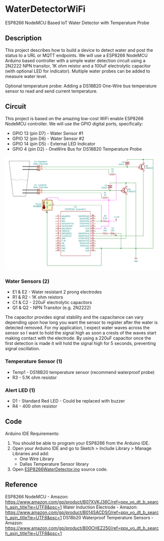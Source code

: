 # WaterDetectorWiFi
ESP8266 NodeMCU Based IoT Water Detector with Temperature Probe

## Description
This project describes how to build a device to detect water and post the status to a URL or MQTT endpoints. 
We will use a ESP8266 NodeMCU Arduino based controller with a simple water detection circuit using a 2N2222 NPN transitor, 
1K ohm reistor and a 100uF electrolytic capacitor (with optional LED for indicator).  Multiple water probes can be added to measure water level.

Optional temperature probe: Adding a DS18B20 One-Wire bus temperature sensor to read and send current temperature.

## Circuit
This project is based on the amazing low-cost WiFi enable ESP8266 NodeMCU controller.  We will use the GPIO digital ports, specifically:
* GPIO 13 (pin D7) - Water Sensor #1
* GPIO 12 (pin D6) - Water Sensor #2
* GPIO 14 (pin D5) - External LED Indicator
* GPIO  4 (pin D2) - OneWire Bus for DS18B20 Temperature Probe

![Circuit Board](schematic.png)

### Water Sensors (2)
* E1 & E2 - Water resistant 2 prong electrodes 
* R1 & R2 - 1K ohm reistors 
* C1 & C2 - 220uF electrolytic capacitors 
* Q1 & Q2 - NPN Transitor (e.g. 2N2222)

The capacitor provides signal stability and the capacitance can vary depending upon how long you want the sensor to register after the water is detected removed.  For my application, I expect water waves across the sensor so I want to hold the signal high as soon a crests of the waves start making contact with the electrode.  By using a 220uF capacitor once the first detection is made it will hold the signal high for 5 seconds, preventing signal oscillation. 

### Temperature Sensor (1)
* Temp1 - DS18B20 temperature sensor (recommend waterproof probe) 
* R3 - 5.1K ohm resistor

### Alert LED (1)
* D1 - Standard Red LED - Could be replaced with buzzer
* R4 - 400 ohm resistor

## Code
Arduino IDE Requirements:
1. You should be able to program your ESP8266 from the Arduino IDE.  
2. Open your Arduino IDE and go to Sketch > Include Library > Manage Libraries and add:
    * One Wire Library
    * Dallas Temperature Sensor library
3. Open [ESP8266WaterDetector.ino](ESP8266WaterDetector.ino) source code.

## Reference
ESP8266 NodeMCU - Amazon: https://www.amazon.com/gp/product/B07XVKJ36C/ref=ppx_yo_dt_b_search_asin_title?ie=UTF8&psc=1
Water Induction Electrode - Amazon: https://www.amazon.com/gp/product/B014SACDSO/ref=ppx_yo_dt_b_search_asin_title?ie=UTF8&psc=1
DS18b20 Waterproof Temperature Sensors - Amazon: https://www.amazon.com/gp/product/B00CHEZ250/ref=ppx_yo_dt_b_search_asin_title?ie=UTF8&psc=1

